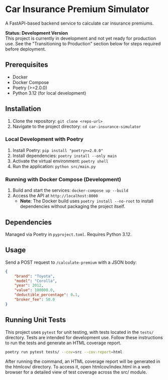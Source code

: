 # Car Insurance Premium Simulator

A FastAPI-based backend service to calculate car insurance premiums.

**Status: Development Version**  
This project is currently in development and not yet ready for production use. See the "Transitioning to Production" section below for steps required before deployment.

## Prerequisites
- Docker
- Docker Compose
- Poetry (>=2.0.0)
- Python 3.12 (for local development)

## Installation
1. Clone the repository: `git clone <repo-url>`
2. Navigate to the project directory: `cd car-insurance-simulator`

### Local Development with Poetry
1. Install Poetry: `pip install "poetry>=2.0.0"`
2. Install dependencies: `poetry install --only main`
3. Activate the virtual environment: `poetry shell`
4. Run the application: `python src/main.py`

### Running with Docker Compose (Development)
1. Build and start the services: `docker-compose up --build`
2. Access the API at `http://localhost:8000`
   - **Note**: The Docker build uses `poetry install --no-root` to install dependencies without packaging the project itself.

## Dependencies
Managed via Poetry in `pyproject.toml`. Requires Python 3.12.

## Usage
Send a POST request to `/calculate-premium` with a JSON body:
```json
{
    "brand": "Toyota",
    "model": "Corolla",
    "year": 2012,
    "value": 100000.0,
    "deductible_percentage": 0.1,
    "broker_fee": 50.0
}
```

## Running Unit Tests
This project uses `pytest` for unit testing, with tests located in the `tests/` directory. Tests are intended for development use. Follow these instructions to run the tests and generate an HTML coverage report.
```bash
poetry run pytest tests/ --cov=src --cov-report=html
```
After running the command, an HTML coverage report will be generated in the htmlcov/ directory. To access it, open htmlcov/index.html in a web browser for a detailed view of test coverage across the src/ module.
